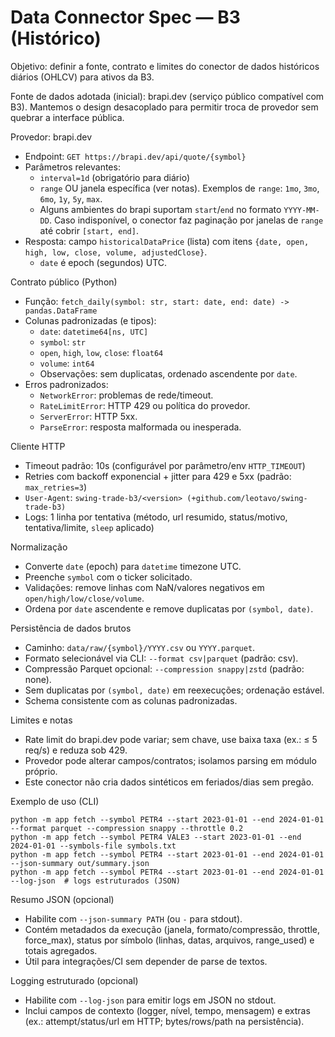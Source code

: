 # Data Connector Spec — B3 (Histórico)

Objetivo: definir a fonte, contrato e limites do conector de dados históricos diários (OHLCV) para ativos da B3.

Fonte de dados adotada (inicial): brapi.dev (serviço público compatível com B3). Mantemos o design desacoplado para permitir troca de provedor sem quebrar a interface pública.

Provedor: brapi.dev
- Endpoint: `GET https://brapi.dev/api/quote/{symbol}`
- Parâmetros relevantes:
  - `interval=1d` (obrigatório para diário)
  - `range` OU janela específica (ver notas). Exemplos de `range`: `1mo`, `3mo`, `6mo`, `1y`, `5y`, `max`.
  - Alguns ambientes do brapi suportam `start`/`end` no formato `YYYY-MM-DD`. Caso indisponível, o conector faz paginação por janelas de `range` até cobrir `[start, end]`.
- Resposta: campo `historicalDataPrice` (lista) com itens `{date, open, high, low, close, volume, adjustedClose}`.
  - `date` é epoch (segundos) UTC.

Contrato público (Python)
- Função: `fetch_daily(symbol: str, start: date, end: date) -> pandas.DataFrame`
- Colunas padronizadas (e tipos):
  - `date`: `datetime64[ns, UTC]`
  - `symbol`: `str`
  - `open`, `high`, `low`, `close`: `float64`
  - `volume`: `int64`
  - Observações: sem duplicatas, ordenado ascendente por `date`.
- Erros padronizados:
  - `NetworkError`: problemas de rede/timeout.
  - `RateLimitError`: HTTP 429 ou política do provedor.
  - `ServerError`: HTTP 5xx.
  - `ParseError`: resposta malformada ou inesperada.

Cliente HTTP
- Timeout padrão: 10s (configurável por parâmetro/env `HTTP_TIMEOUT`)
- Retries com backoff exponencial + jitter para 429 e 5xx (padrão: `max_retries=3`)
- `User-Agent`: `swing-trade-b3/<version> (+github.com/leotavo/swing-trade-b3)`
- Logs: 1 linha por tentativa (método, url resumido, status/motivo, tentativa/limite, `sleep` aplicado)

Normalização
- Converte `date` (epoch) para `datetime` timezone UTC.
- Preenche `symbol` com o ticker solicitado.
- Validações: remove linhas com NaN/valores negativos em `open/high/low/close/volume`.
- Ordena por `date` ascendente e remove duplicatas por `(symbol, date)`.

Persistência de dados brutos
- Caminho: `data/raw/{symbol}/YYYY.csv` ou `YYYY.parquet`.
- Formato selecionável via CLI: `--format csv|parquet` (padrão: csv).
- Compressão Parquet opcional: `--compression snappy|zstd` (padrão: none).
- Sem duplicatas por `(symbol, date)` em reexecuções; ordenação estável.
- Schema consistente com as colunas padronizadas.

Limites e notas
- Rate limit do brapi.dev pode variar; sem chave, use baixa taxa (ex.: ≤ 5 req/s) e reduza sob 429.
- Provedor pode alterar campos/contratos; isolamos parsing em módulo próprio.
- Este conector não cria dados sintéticos em feriados/dias sem pregão.

Exemplo de uso (CLI)
```
python -m app fetch --symbol PETR4 --start 2023-01-01 --end 2024-01-01 --format parquet --compression snappy --throttle 0.2
python -m app fetch --symbol PETR4 VALE3 --start 2023-01-01 --end 2024-01-01 --symbols-file symbols.txt
python -m app fetch --symbol PETR4 --start 2023-01-01 --end 2024-01-01 --json-summary out/summary.json
python -m app fetch --symbol PETR4 --start 2023-01-01 --end 2024-01-01 --log-json  # logs estruturados (JSON)
```

Resumo JSON (opcional)
- Habilite com `--json-summary PATH` (ou `-` para stdout).
- Contém metadados da execução (janela, formato/compressão, throttle, force_max), status por símbolo (linhas, datas, arquivos, range_used) e totais agregados.
- Útil para integrações/CI sem depender de parse de textos.

Logging estruturado (opcional)
- Habilite com `--log-json` para emitir logs em JSON no stdout.
- Inclui campos de contexto (logger, nível, tempo, mensagem) e extras (ex.: attempt/status/url em HTTP; bytes/rows/path na persistência).
